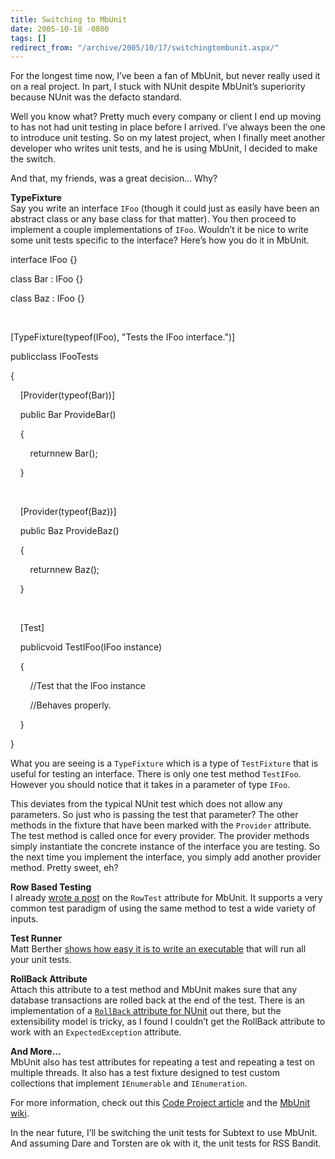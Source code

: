 ```yaml
---
title: Switching to MbUnit
date: 2005-10-18 -0800
tags: []
redirect_from: "/archive/2005/10/17/switchingtombunit.aspx/"
---
```


For the longest time now, I’ve been a fan of MbUnit, but never really
used it on a real project. In part, I stuck with NUnit despite MbUnit’s
superiority because NUnit was the defacto standard.

Well you know what? Pretty much every company or client I end up moving
to has not had unit testing in place before I arrived. I’ve always been
the one to introduce unit testing. So on my latest project, when I
finally meet another developer who writes unit tests, and he is using
MbUnit, I decided to make the switch.

And that, my friends, was a great decision... Why?

**TypeFixture**\
 Say you write an interface `IFoo` (though it could just as easily have
been an abstract class or any base class for that matter). You then
proceed to implement a couple implementations of `IFoo`. Wouldn’t it be
nice to write some unit tests specific to the interface? Here’s how you
do it in MbUnit.

interface IFoo {}

class Bar : IFoo {}

class Baz : IFoo {}

 

[TypeFixture(typeof(IFoo), "Tests the IFoo interface.")]

publicclass IFooTests

{

    [Provider(typeof(Bar))]

    public Bar ProvideBar()

    {

        returnnew Bar();

    }

 

    [Provider(typeof(Baz))]

    public Baz ProvideBaz()

    {

        returnnew Baz();

    }

 

    [Test]

    publicvoid TestIFoo(IFoo instance)

    {

        //Test that the IFoo instance

        //Behaves properly.

    }

}

What you are seeing is a `TypeFixture` which is a type of `TestFixture`
that is useful for testing an interface. There is only one test method
`TestIFoo`. However you should notice that it takes in a parameter of
type `IFoo`.

This deviates from the typical NUnit test which does not allow any
parameters. So just who is passing the test that parameter? The other
methods in the fixture that have been marked with the `Provider`
attribute. The test method is called once for every provider. The
provider methods simply instantiate the concrete instance of the
interface you are testing. So the next time you implement the interface,
you simply add another provider method. Pretty sweet, eh?

**Row Based Testing**\
 I already [wrote a
post](https://haacked.com/archive/0001/01/01/1421.aspx) on the `RowTest`
attribute for MbUnit. It supports a very common test paradigm of using
the same method to test a wide variety of inputs.

**Test Runner**\
 Matt Berther [shows how easy it is to write an
executable](http://www.mattberther.com/2005/10/000677.html) that will
run all your unit tests.

**RollBack Attribute**\
 Attach this attribute to a test method and MbUnit makes sure that any
database transactions are rolled back at the end of the test. There is
an implementation of a [`RollBack` attribute for
NUnit](https://haacked.com/archive/2005/06/10/4580.aspx) out there, but
the extensibility model is tricky, as I found I couldn’t get the
RollBack attribute to work with an `ExpectedException` attribute.

**And More...**\
 MbUnit also has test attributes for repeating a test and repeating a
test on multiple threads. It also has a test fixture designed to test
custom collections that implement `IEnumerable` and `IEnumeration`.

For more information, check out this [Code Project
article](http://www.codeproject.com/gen/design/gunit.asp) and the
[MbUnit wiki](http://www.mertner.com/confluence/display/MbUnit/Home).

In the near future, I’ll be switching the unit tests for Subtext to use
MbUnit. And assuming Dare and Torsten are ok with it, the unit tests for
RSS Bandit.


